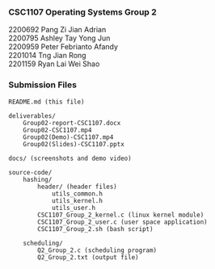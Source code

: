 ### CSC1107 Operating Systems Group 2
2200692 Pang Zi Jian Adrian<br>
2200795 Ashley Tay Yong Jun<br>
2200959 Peter Febrianto Afandy<br>
2201014 Tng Jian Rong<br>
2201159 Ryan Lai Wei Shao<br>

### Submission Files
```
README.md (this file)

deliverables/
    Group02-report-CSC1107.docx
    Group02-CSC1107.mp4
    Group02(Demo)-CSC1107.mp4
    Group02(Slides)-CSC1107.pptx

docs/ (screenshots and demo video)

source-code/
    hashing/
        header/ (header files)
            utils_common.h
            utils_kernel.h
            utils_user.h
        CSC1107_Group_2_kernel.c (linux kernel module)
        CSC1107_Group_2_user.c (user space application)
        CSC1107_Group_2.sh (bash script)

    scheduling/
        Q2_Group_2.c (scheduling program)
        Q2_Group_2.txt (output file)
    
```